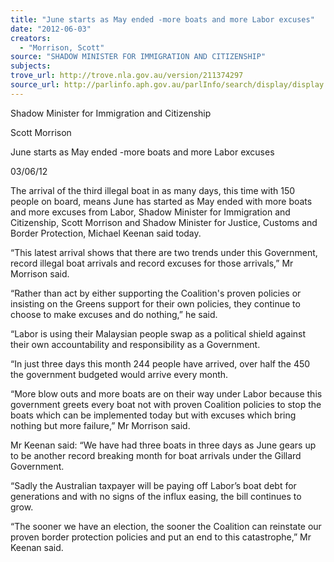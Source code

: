 ```yaml
---
title: "June starts as May ended -more boats and more Labor excuses"
date: "2012-06-03"
creators:
  - "Morrison, Scott"
source: "SHADOW MINISTER FOR IMMIGRATION AND CITIZENSHIP"
subjects:
trove_url: http://trove.nla.gov.au/version/211374297
source_url: http://parlinfo.aph.gov.au/parlInfo/search/display/display.w3p;query=Id%3A%22media/pressrel/1688917%22
---
```


 Shadow Minister for Immigration and Citizenship  

 Scott Morrison 

 June starts as May ended -more boats and more Labor excuses  

 03/06/12  

 The arrival of the third illegal boat in as many days, this time with 150 people on  board, means June has started as May ended with more boats and more excuses  from Labor, Shadow Minister for Immigration and Citizenship, Scott Morrison and  Shadow Minister for Justice, Customs and Border Protection, Michael Keenan said  today.  

 “This latest arrival shows that there are two trends under this Government, record  illegal boat arrivals and record excuses for those arrivals,” Mr Morrison said.  

 “Rather than act by either supporting the Coalition's proven policies or insisting on  the Greens support for their own policies, they continue to choose to make excuses  and do nothing,” he said.  

 “Labor is using their Malaysian people swap as a political shield against their own  accountability and responsibility as a Government.  

 “In just three days this month 244 people have arrived, over half the 450 the  government budgeted would arrive every month.  

 “More blow outs and more boats are on their way under Labor because this  government greets every boat not with proven Coalition policies to stop the boats  which can be implemented today but with excuses which bring nothing but more  failure,” Mr Morrison said.  

 Mr Keenan said: “We have had three boats in three days as June gears up to be  another record breaking month for boat arrivals under the Gillard Government.  

 “Sadly the Australian taxpayer will be paying off Labor’s boat debt for generations  and with no signs of the influx easing, the bill continues to grow.  

 “The sooner we have an election, the sooner the Coalition can reinstate our proven  border protection policies and put an end to this catastrophe,” Mr Keenan said. 

 


